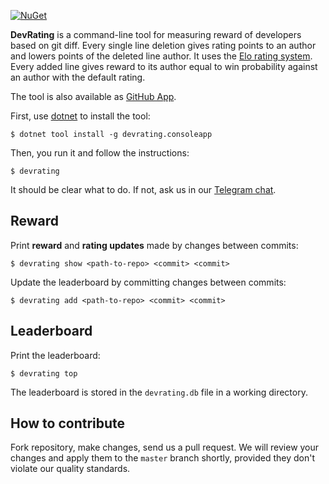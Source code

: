 [![NuGet](https://img.shields.io/nuget/v/DevRating.ConsoleApp.svg)](https://www.nuget.org/packages/DevRating.ConsoleApp/)

**DevRating** is a command-line tool for measuring reward of developers 
based on git diff. Every single line deletion gives rating points to an author 
and lowers points of the deleted line author. 
It uses the [Elo rating system](https://en.wikipedia.org/wiki/Elo_rating_system). 
Every added line gives reward to its author equal to win probability against an 
author with the default rating.

The tool is also available as [GitHub App](https://github.com/apps/devrating). 

First, use [dotnet](https://dotnet.microsoft.com/download/dotnet-core) 
to install the tool:

```
$ dotnet tool install -g devrating.consoleapp
```

Then, you run it and follow the instructions:

```
$ devrating
```

It should be clear what to do. If not, ask us in
our [Telegram chat](https://t.me/devrating).

## Reward

Print **reward** and **rating updates** made by changes between commits:

```
$ devrating show <path-to-repo> <commit> <commit>
```

Update the leaderboard by committing changes between commits:

```
$ devrating add <path-to-repo> <commit> <commit>
```

## Leaderboard

Print the leaderboard:

```
$ devrating top
```

The leaderboard is stored in the `devrating.db` file in a working directory.

## How to contribute

Fork repository, make changes, send us a pull request. We will review
your changes and apply them to the `master` branch shortly, provided
they don't violate our quality standards.
